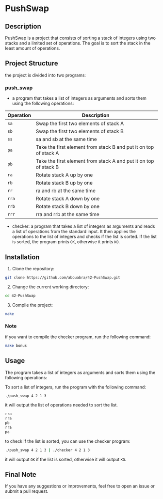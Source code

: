 # PushSwap

## Description

PushSwap is a project that consists of sorting a stack of integers using two stacks and a limited set of operations. The goal is to sort the stack in the least amount of operations.



## Project Structure
the project is divided into two programs:
### push_swap
- a program that takes a list of integers as arguments and sorts them using the following operations:


| Operation    | Description |
|--------------|-------------|
| `sa`          | Swap the first two elements of stack A |
| `sb`          | Swap the first two elements of stack B |
| `ss`          | sa and sb at the same time |
| `pa`          | Take the first element from stack B and put it on top of stack A |
| `pb`          | Take the first element from stack A and put it on top of stack B |
| `ra`          | Rotate stack A up by one |
| `rb`          | Rotate stack B up by one |
| `rr`          | ra and rb at the same time |
| `rra`          | Rotate stack A down by one |
| `rrb`          | Rotate stack B down by one |
| `rrr`          | rra and rrb at the same time |

- checker: a program that takes a list of integers as arguments and reads a list of operations from the standard input. It then applies the operations to the list of integers and checks if the list is sorted. If the list is sorted, the program prints `OK`, otherwise it prints `KO`.

## Installation

1. Clone the repository:
```bash
git clone https://github.com/abouabra/42-PushSwap.git
```
2. Change the current working directory:
```bash
cd 42-PushSwap
```
3. Compile the project:
```bash
make
```

### Note

if you want to compile the checker program, run the following command:
```bash
make bonus
```


## Usage

The program takes a list of integers as arguments and sorts them using the following operations:

To sort a list of integers, run the program with the following command:
```bash
./push_swap 4 2 1 3
```
it will output the list of operations needed to sort the list.
```bash
rra
rra
pb
rra
pa
```

to check if the list is sorted, you can use the checker program:
```bash
./push_swap 4 2 1 3 | ./checker 4 2 1 3
```
it will output `OK` if the list is sorted, otherwise it will output `KO`.


## Final Note
If you have any suggestions or improvements, feel free to open an issue or submit a pull request.

